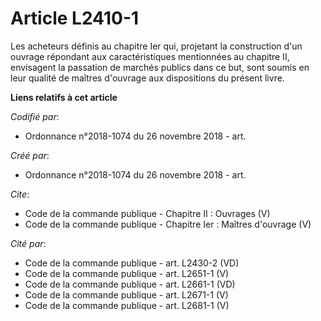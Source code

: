 # Article L2410-1

Les acheteurs définis au chapitre Ier qui, projetant la construction d'un ouvrage répondant aux caractéristiques mentionnées
au chapitre II, envisagent la passation de marchés publics dans ce but, sont soumis en leur qualité de maîtres d'ouvrage aux
dispositions du présent livre.

**Liens relatifs à cet article**

_Codifié par_:

  - Ordonnance n°2018-1074 du 26 novembre 2018 - art.

_Créé par_:

  - Ordonnance n°2018-1074 du 26 novembre 2018 - art.

_Cite_:

  - Code de la commande publique -  Chapitre II : Ouvrages (V)
  - Code de la commande publique -  Chapitre Ier : Maîtres d'ouvrage (V)

_Cité par_:

  - Code de la commande publique - art. L2430-2 (VD)
  - Code de la commande publique - art. L2651-1 (V)
  - Code de la commande publique - art. L2661-1 (VD)
  - Code de la commande publique - art. L2671-1 (V)
  - Code de la commande publique - art. L2681-1 (V)
